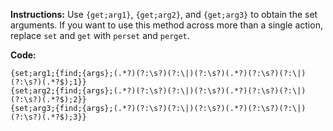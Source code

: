 **Instructions:** Use `{get;arg1}`, `{get;arg2}`, and `{get;arg3}` to obtain the set arguments. If you want to use this method across more than a single action, replace `set` and `get` with `perset` and `perget`.

**Code:** 
```
{set;arg1;{find;{args};(.*?)(?:\s?)(?:\|)(?:\s?)(.*?)(?:\s?)(?:\|)(?:\s?)(.*?$);1}}
{set;arg2;{find;{args};(.*?)(?:\s?)(?:\|)(?:\s?)(.*?)(?:\s?)(?:\|)(?:\s?)(.*?$);2}}
{set;arg3;{find;{args};(.*?)(?:\s?)(?:\|)(?:\s?)(.*?)(?:\s?)(?:\|)(?:\s?)(.*?$);3}}
```